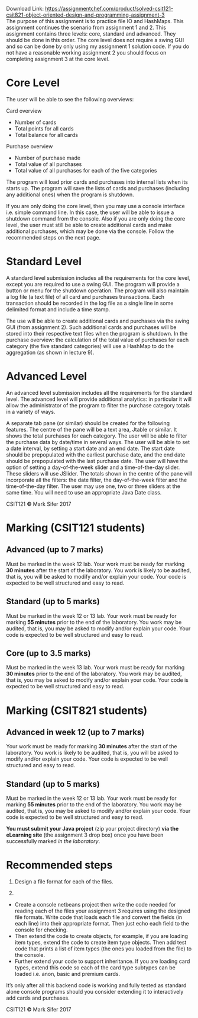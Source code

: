 Download Link: https://assignmentchef.com/product/solved-csit121-csit821-object-oriented-design-and-programming-assignment-3
<br>
The purpose of this assignment is to practice file IO and HashMaps. This assignment continues the scenario from assignment 1 and 2. This assignment contains three levels: core, standard and advanced. They should be done in this order. The core level does not require a swing GUI and so can be done by only using my assignment 1 solution code. If you do not have a reasonable working assignment 2 you should focus on completing assignment 3 at the core level.




<h1>Core Level</h1>

The user will be able to see the following overviews:




Card overview

<ul>

 <li>Number of cards</li>

 <li>Total points for all cards</li>

 <li>Total balance for all cards</li>

</ul>




Purchase overview

<ul>

 <li>Number of purchase made</li>

 <li>Total value of all purchases</li>

 <li>Total value of all purchases for each of the five categories</li>

</ul>




The program will load prior cards and purchases into internal lists when its starts up. The program will save the lists of cards and purchases (including any additional ones) when the program is shutdown.




If you are only doing the core level, then you may use a console interface i.e. simple command line. In this case, the user will be able to issue a shutdown command from the console. Also if you are only doing the core level, the user must still be able to create additional cards and make additional purchases, which may be done via the console. Follow the recommended steps on the next page.




<h1>Standard Level</h1>

A standard level submission includes all the requirements for the core level, except you are required to use a swing GUI. The program will provide a button or menu for the shutdown operation. The program will also maintain a log file (a text file) of all card and purchases transactions. Each transaction should be recorded in the log file as a single line in some delimited format and include a time stamp.




The use will be able to create additional cards and purchases via the swing GUI (from assignment 2). Such additional cards and purchases will be stored into their respective text files when the program is shutdown. In the purchase overview: the calculation of the total value of purchases for each category (the five standard categories) will use a HashMap to do the aggregation (as shown in lecture 9).




<h1>Advanced Level</h1>

An advanced level submission includes all the requirements for the standard level. The advanced level will provide additional analytics: in particular it will allow the administrator of the program to filter the purchase category totals in a variety of ways.




A separate tab pane (or similar) should be created for the following features. The centre of the pane will be a text area, Jtable or similar. It shows the total purchases for each category. The user will be able to filter the purchase data by date/time in several ways. The user will be able to set a date interval, by setting a start date and an end date. The start date should be prepopulated with the earliest purchase date, and the end date should be prepopulated with the last purchase date. The user will have the option of setting a day-of-the-week slider and a time-of-the-day slider. These sliders will use JSlider. The totals shown in the centre of the pane will incorporate all the filters: the date filter, the day-of-the-week filter and the time-of-the-day filter. The user may use one, two or three sliders at the same time. You will need to use an appropriate Java Date class.




CSIT121 <strong>©</strong> Mark Sifer 2017

<h1>Marking (CSIT121 students)</h1>

<strong> </strong>

<h2>Advanced (up to 7 marks)</h2>

Must be marked in the week 12 lab. Your work must be ready for marking <strong>30 minutes</strong> after the start of the laboratory. You work is likely to be audited, that is, you will be asked to modify and/or explain your code. Your code is expected to be well structured and easy to read.

<h2>    Standard (up to 5 marks)</h2>

Must be marked in the week 12 or 13 lab. Your work must be ready for marking <strong>55 minutes</strong> prior to the end of the laboratory. You work may be audited, that is, you may be asked to modify and/or explain your code. Your code is expected to be well structured and easy to read.

<h2>    Core (up to 3.5 marks)</h2>

Must be marked in the week 13 lab. Your work must be ready for marking <strong>30 minutes</strong> prior to the end of the laboratory. You work may be audited, that is, you may be asked to modify and/or explain your code. Your code is expected to be well structured and easy to read.




<h1>Marking (CSIT821 students)</h1>

<strong> </strong>

<h2>Advanced in week 12 (up to 7 marks)</h2>

Your work must be ready for marking <strong>30 minutes</strong> after the start of the laboratory. You work is likely to be audited, that is, you will be asked to modify and/or explain your code. Your code is expected to be well structured and easy to read.

<h2>    Standard (up to 5 marks)</h2>

Must be marked in the week 12 or 13 lab. Your work must be ready for marking <strong>55 minutes</strong> prior to the end of the laboratory. You work may be audited, that is, you may be asked to modify and/or explain your code. Your code is expected to be well structured and easy to read.




<strong>You must submit your Java project</strong> (zip your project directory) <strong>via the eLearning site</strong> (the assignment 3 drop box) once you have been successfully marked <em>in the laboratory</em>.










<h1>Recommended steps</h1>




<ol>

 <li>Design a file format for each of the files.</li>

</ol>




<ol start="2">

 <li></li>

</ol>

<ul>

 <li>Create a console netbeans project then write the code needed for reading each of the files your assignment 3 requires using the designed file formats. Write code that loads each file and convert the fields (in each line) into their appropriate format. Then just echo each field to the console for checking.</li>

 <li>Then extend the code to create objects, for example, if you are loading item types, extend the code to create item type objects. Then add test code that prints a list of item types (the ones you loaded from the file) to the console.</li>

 <li>Further extend your code to support inheritance. If you are loading card types, extend this code so each of the card type subtypes can be loaded i.e. anon, basic and premium cards.</li>

</ul>




It’s only after all this backend code is working and fully tested as standard alone console programs should you consider extending it to interactively add cards and purchases.




CSIT121 <strong>©</strong> Mark Sifer 2017